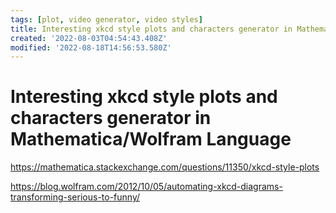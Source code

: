 ```yaml
---
tags: [plot, video generator, video styles]
title: Interesting xkcd style plots and characters generator in Mathematica/Wolfram Language
created: '2022-08-03T04:54:43.408Z'
modified: '2022-08-18T14:56:53.580Z'
---
```


# Interesting xkcd style plots and characters generator in Mathematica/Wolfram Language

https://mathematica.stackexchange.com/questions/11350/xkcd-style-plots

https://blog.wolfram.com/2012/10/05/automating-xkcd-diagrams-transforming-serious-to-funny/
